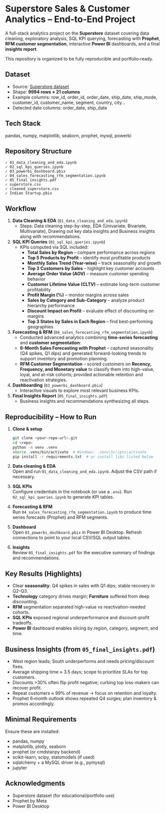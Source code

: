# Superstore Sales & Customer Analytics – End‑to‑End Project


A full-stack analytics project on the **Superstore** dataset covering data cleaning, exploratory analysis, SQL KPI querying, forecasting with **Prophet**, **RFM customer segmentation**, interactive **Power BI** dashboards, and a final **insights report**.

This repository is organized to be fully reproducible and portfolio‑ready.

## Dataset
- Source: [Superstore dataset](https://www.kaggle.com/datasets/vivek468/superstore-dataset-final)
- Shape: **9994 rows × 21 columns**
- Example columns: row_id, order_id, order_date, ship_date, ship_mode, customer_id, customer_name, segment, country, city...
- Detected date columns: order_date, ship_date

## Tech Stack
pandas, numpy, matplotlib, seaborn, prophet, mysql, powerbi

## Repository Structure
```
✓ 01_data_cleaning_and_eda.ipynb
✓ 02_sql_kpi_queries.ipynb
✓ 03_powerbi_dashboard.pbix
✓ 04_sales_forecasting_rfm_segmentation.ipynb
✓ 05_final_insights.pdf
✓ superstore.csv
✓ cleaned_superstore.csv
✓ Indian Startup.pbix
```

## Workflow
1. **Data Cleaning & EDA** (`01_data_cleaning_and_eda.ipynb`)  
   - Steps: Data cleaning step-by-step, EDA (Univariate, Bivariate, Multivariate), Drawing out key data insights and Business insights along with recommendations.
2. **SQL KPI Queries** (`02_sql_kpi_queries.ipynb`)  
   - KPIs computed via SQL included:  
     - **Total Sales by Region** – compare performance across regions  
     - **Top 5 Products by Profit** – identify most profitable products  
     - **Monthly Sales Trend (Year-wise)** – track seasonality and growth  
     - **Top 3 Customers by Sales** – highlight key customer accounts  
     - **Average Order Value (AOV)** – measure customer spending behavior  
     - **Customer Lifetime Value (CLTV)** – estimate long-term customer profitability  
     - **Profit Margin (%)** – monitor margins across sales  
     - **Sales by Category and Sub-Category** – analyze product hierarchy performance  
     - **Discount Impact on Profit** – evaluate effect of discounting on margins  
     - **Top 3 States by Sales in Each Region** – find best-performing geographies 
3. **Forecasting & RFM** (`04_sales_forecasting_rfm_segmentation.ipynb`)  
    - Conducted advanced analytics combining **time-series forecasting** and **customer segmentation**:  
     - **6-Month Sales Forecasting with Prophet** – captured seasonality (Q4 spikes, Q1 dips) and generated forward-looking trends to support inventory and promotion planning.  
     - **RFM Customer Segmentation** – scored customers on **Recency, Frequency, and Monetary value** to classify them into high-value, loyal, and at-risk cohorts; provided actionable retention and reactivation strategies.  
4. **Dashboarding** (`03_powerbi_dashboard.pbix`)  
   - Interactive visuals to explore most relevant business KPIs. 
5. **Final Insights Report** (`05_final_insights.pdf`)  
   - Business insights and recommendations synthesizing all steps.

## Reproducibility – How to Run

1. **Clone & setup**
   ```bash
   git clone <your-repo-url>.git
   cd <repo>
   python -m venv .venv
   source .venv/bin/activate  # Windows: .venv\Scripts\activate
   pip install -r requirements.txt  # or install libs listed below
   ```

2. **Data cleaning & EDA**  
   Open and run `01_data_cleaning_and_eda.ipynb`. Adjust the CSV path if necessary.

3. **SQL KPIs**  
   Configure credentials in the notebook (or use a `.env`). Run `02_sql_kpi_queries.ipynb` to generate KPI tables.

4. **Forecasting & RFM**  
   Run `04_sales_forecasting_rfm_segmentation.ipynb` to produce time series forecasts (Prophet) and RFM segments.

5. **Dashboard**  
   Open `03_powerbi_dashboard.pbix` in Power BI Desktop. Refresh connections to point to your local CSV/SQL output tables.

6. **Insights**  
   Review `05_final_insights.pdf` for the executive summary of findings and recommendations.

## Key Results (Highlights)
- Clear **seasonality**: Q4 spikes in sales with Q1 dips; stable recovery in Q2–Q3.
- **Technology** category drives margin; **Furniture** suffered from deep discounting.
- **RFM** segmentation separated high-value vs reactivation-needed cohorts.
- **SQL KPIs** exposed regional underperformance and discount-profit tradeoffs.
- **Power BI** dashboard enables slicing by region, category, segment, and time.

## Business Insights (from `05_final_insights.pdf`)
- West region leads; South underperforms and needs pricing/discount fixes.  
- Average shipping time ≈ 3.5 days; scope to prioritize SLAs for top customers.  
- Discounts >30% often flip profit negative; curbing top loss-makers can recover profit.  
- Repeat customers ≈ 99% of revenue → focus on retention and loyalty.  
- Prophet 6‑month outlook shows repeated Q4 surges; plan inventory & promos accordingly.

## Minimal Requirements
Ensure these are installed:
- pandas, numpy
- matplotlib, plotly, seaborn
- prophet (or cmdstanpy backend)
- scikit-learn, scipy, statsmodels (if used)
- sqlalchemy + a MySQL driver (e.g., pymysql)
- jupyter

## Acknowledgments
- Superstore dataset (for educational/portfolio use)
- Prophet by Meta
- Power BI Desktop
